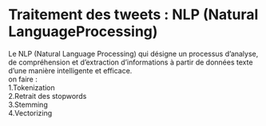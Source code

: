 # Traitement des tweets : NLP (Natural LanguageProcessing)<br>

Le NLP (Natural Language Processing) qui désigne un processus d’analyse, de compréhension et d’extraction d’informations à partir de données texte d’une manière intelligente et efficace.
<br>
on faire :<br>
1.Tokenization<br>
2.Retrait des stopwords<br>
3.Stemming<br>
4.Vectorizing<br>



 
